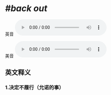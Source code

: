 # ***\#back out*** 
英音
<audio src="./media/back out1_AAC.aac" controls="controls"></audio>

美音
<audio src="./media/back out2.aac" controls="controls"></audio>



  

英文释义
---
### 1.**决定不履行（允诺的事）**  


